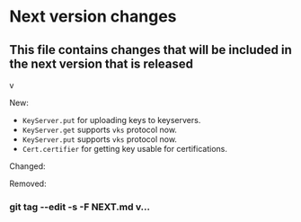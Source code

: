# Next version changes
## This file contains changes that will be included in the next version that is released
v

New:
  - `KeyServer.put` for uploading keys to keyservers.
  - `KeyServer.get` supports `vks` protocol now.
  - `KeyServer.put` supports `vks` protocol now.
  - `Cert.certifier` for getting key usable for certifications.

Changed:

Removed:

### git tag --edit -s -F NEXT.md v...
